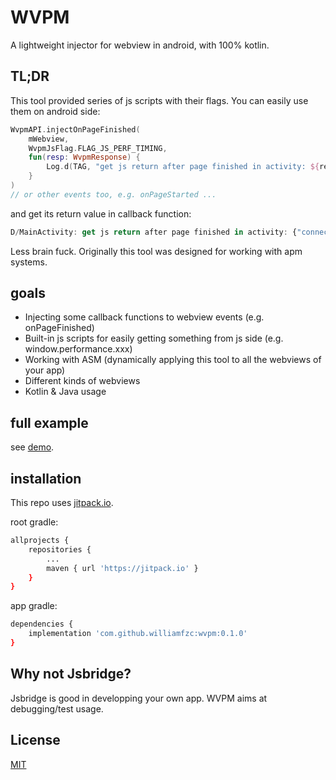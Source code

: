 # WVPM 

A lightweight injector for webview in android, with 100% kotlin.

## TL;DR

This tool provided series of js scripts with their flags. You can easily use them on android side:

```kotlin
WvpmAPI.injectOnPageFinished(
    mWebview,
    WvpmJsFlag.FLAG_JS_PERF_TIMING,
    fun(resp: WvpmResponse) {
        Log.d(TAG, "get js return after page finished in activity: ${resp.data}")
    }
)
// or other events too, e.g. onPageStarted ...
```

and get its return value in callback function:

```javascript
D/MainActivity: get js return after page finished in activity: {"connectEnd":1.608735286902e+12,"connectStart":1.608735286348e+12,"domComplete":1.608735311779e+12,"domContentLoadedEventEnd":1.608735295159e+12, ...
```

Less brain fuck. Originally this tool was designed for working with apm systems.

## goals

- Injecting some callback functions to webview events (e.g. onPageFinished)
- Built-in js scripts for easily getting something from js side (e.g. window.performance.xxx)
- Working with ASM (dynamically applying this tool to all the webviews of your app)
- Different kinds of webviews
- Kotlin & Java usage

## full example

see [demo](./demo).

## installation

This repo uses [jitpack.io](jitpack.io).

root gradle:

```bash
allprojects {
    repositories {
        ...
        maven { url 'https://jitpack.io' }
    }
}
```

app gradle:

```bash
dependencies {
    implementation 'com.github.williamfzc:wvpm:0.1.0'
}
```

## Why not Jsbridge?

Jsbridge is good in developping your own app. WVPM aims at debugging/test usage.

## License

[MIT](LICENSE)
